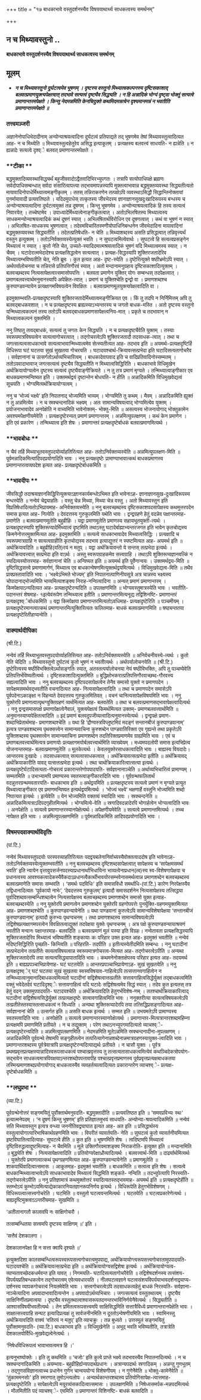 +++
title = "१७ बाधकाभावे वस्तुदर्शनस्यैव विषययाथार्थ्य साधकत्वस्य समर्थनम्"

+++


## न च मिथ्यावस्तुनो ..

**बाधकाभावे वस्तुदर्शनस्यैव विषययाथार्थ्य साधकत्वस्य समर्थनम्**

## **मूलम्**

- ***न च मिथ्यावस्तुनो दुर्घटत्वमेव भूषणम् । दृष्टस्य वस्तुनो मिथ्यात्वकल्पनस्य दृष्टिसकाशाद् बलवत्प्रमाणयुक्त्यपेक्षत्वात् तदभावे सत्यत्वं दृष्ट्यैव सिद्ध्यति । न हि अन्नादिकं भोग्यं दृष्ट्वा भोक्तुं सत्यत्वे प्रमाणान्तरमपेक्षते । किन्तु नेदमन्नमिति केनचिदुक्ते कथमिदमन्नत्वेन दृश्यमानमन्नं न भवतीति प्रमाणान्तरमपेक्षते ॥***

### **तत्त्वमञ्जरी**

अज्ञानेनोपाधिभेदादीनाम् अन्योन्याश्रयत्वादिना दुर्घटत्वं प्रतिपाद्यते तद् भूषणमेव तेषां मिथ्यावस्तुत्वादित्यत आह- न च मिथ्येति ॥ मिथ्यावस्तुत्वहेतुरेव असिद्ध इत्याकूतम् । प्रत्यक्षस्य बलवत्त्वं साधयति- न ह्यन्नेति ॥ न ह्यन्नादेः सत्यत्वे दृश्व्े बलवत् प्रमाणान्तरमपेक्षते ।

### **टीका **

बद्धमुक्तादिव्यवस्थासिद्ध्यर्थं बहुजीववादोऽद्वैतवादिभिरभ्युपगतः । तत्रापि सत्योपाधिपक्षे ब्रह्मणः सर्वदोपाधिसम्बन्धात् सर्वदा संसारित्वापत्त्या तद्भावमापन्नस्यापि मुक्तत्वाभावान्न बद्धमुक्तव्यवस्था सिद्ध्यतीत्यतो मायावादिनोपाधेर्मिथ्यात्वमङ्गीकृतम् । ततस् तन्निराकरणेन तत्पक्षेऽपि व्यवस्थाऽसिद्धौ सिद्धान्तिनोक्तायां पुनर्मायावादी प्रत्यवतिष्ठते । यदिदमुपाधेस् तत्कृतस्य जीवभेदस्य ज्ञानाज्ञानसुखदुःखादिरूपस्य बन्धस्य च अन्योन्याश्रयत्वादिना दुर्घटत्वमुक्तं तन्न दूषणम् । किन्तु भूषणमेव । अन्योन्याश्रयत्वादिकं हि तस्य सत्यत्वं निवारयेत् । तच्चेष्टमेव । उपाध्यादेर्मिथ्यात्वेनाङ्गीकृतत्वात् । अतोऽभिलषितस्य मिथ्यात्वस्य साधकमन्योन्याश्रयत्वादिकं कथं दूषणं स्यात् । अभिलषितार्थविरोधिन एव दूषणत्वात् । कथं वा भूषणं न स्यात् । अभिलषित-साधकस्य भूषणत्वात् । तदेवमविचारितरमणीयोपाधिनिबन्धनेन जीवभेदादिना मायावादिनां बद्धमुक्तव्यवस्था सिद्ध्यतीति । तदेतत्प्रतिषेधति- न चेति ॥ मिथ्याशब्दस्य असति प्रसिद्धत्वात् तन्निवृत्त्यर्थं वस्तुन इत्युक्तम् । ततोऽनिर्वक्तव्यस्येत्युक्तं भवति । न सुघटत्वमित्येवार्थः । सुघटत्वे हि सत्यत्वप्रसङ्गेन मिथ्यात्वं न स्यात् । कुतो नेति चेत्, उच्यते-स्यादिदमात्मश्रयत्वादिकं भूषणं यदि मिथ्यात्वमस्य स्यात् । न चैवम् । घटादेरात्मभेदादेश्च प्रत्यक्षसिद्धत्वेन सत्यत्वात् । प्रत्यक्ष-सिद्धस्यापि शुक्तिरजतादेरिव मिथ्यात्वम्भविष्यतीति चेत्, नेति ब्रूमः । कुत इत्यत आह- दृष्ट-स्येति ॥ दृष्टेरित्युक्ते षष्ठीभ्रमोऽपि स्यात् । अर्थपर्यालोचनया च तन्निरासे प्रतिपत्तिगौरवं स्यात् । अतो मन्दानामनुग्रहाय दृष्टिसकाशादित्युक्तम् । बलवच्छब्दस्य नित्यसापेक्षत्वात्समासोपपत्तिः । बलवता प्रमाणेन युक्तिर् योगः सम्बन्धस् तदपेक्षत्वात् । प्रमाणबलवत्त्वार्थमनुमानस्यापि अपेक्षित-त्वात् । प्रमाणं च युक्तिश्चेति द्वन्द्वो वा । प्रमाणशब्दश्च कुरुपाण्डवन्यायेन प्रत्यक्षागमविषयत्वेन विवक्षितः । बलवत्प्रमाणमूलयुक्त्यपेक्षत्वादिति वा ।

इदमुक्तम्भवति-प्रत्यक्षदृष्टस्यापि शुक्तिरजतादेर्मिथ्यात्वमङ्गीक्रियत एव । किं तु तदपि न निर्निमित्तम् अपि तु बलवद्बाधकवशात् । न च प्रत्यक्षदृष्टस्य ब्राह्यस्याऽभ्यन्तरस्य च जगतो बाधक-मस्ति । अतो दृष्टस्य वस्तुनो यन्मिथ्यात्वकल्पनं तस्य ततोऽपि बलवद्बाधकप्रमाणसापेक्षत्वनिय-मात् । प्रकृते च तदभावान् न मिथ्यात्वकल्पनं युक्तमिति ।

ननु तिष्ठतु तावद्बाधकं, सत्यत्वं तु जगतः केन सिद्ध्यति । न च प्रत्यक्षदृष्ट्यैवेति युक्तम् । तस्याः स्वरूपमात्रविषयत्वेन सत्यत्वागोचरत्वात् । तद्गोचरत्वेऽपि शुक्तिरजतादौ तदसाधक-त्वात् । तथा च जगत्सत्यत्वसाधकाभावे सत्यत्वाभावान्मिथ्यात्वमेव सेत्स्यतीत्यत आह- तदभाव इति ॥ अयमर्थः-प्रत्यक्षदृष्टिर्हि विधिरूपा घटं घटतया सुखं सुखतया गोचरयति । घटादयश्चार्थ-क्रियावत्सत्प्रभेदा इति घटादिसत्यतागोचरैव । सर्वज्ञानानां च उत्सर्गतोऽर्थाव्यभिचारित्वम् । बाधकादेवापवाद इति च वादिप्रतिवादिनोस्सम्मतम् । ततोऽपवादाभावाज् जगत्सत्यत्वं दृष्ट्यैव सिद्ध्यतीति न मिथ्यात्वसिद्धिरिति । बाधकाभावे विधिमुखेन अर्थक्रियायोग्यत्वेन दृष्टस्य सत्यत्वं दृष्ट्यैवाङ्गीक्रियते । न तु तत्र प्रमाणं मृग्यते । तन्मिथ्यात्वाङ्गीकार एव बाधकप्रमाणमन्विष्यत इति । उक्तमर्थद्वयं दृष्टान्तेन बोधयति- न हीति ॥ अन्नादिकमिति विधिमुखवेद्यत्वं सूचयति । भोग्यमित्यर्थक्रियायोग्यत्वम् ।

ननु च ‘भोज्यं भक्ष्ये’ इति निपातनाद् भोज्यमिति भाव्यम् । भोग्यमिति तु कथम् । मैवम् । अन्नादिकमिति ह्युक्तं न तु अन्नमित्येव । न च स्रक्चन्दनादिकं भक्ष्यम् । अतः सामान्यविषयत्वाद् भोग्यमित्येव युक्तम्
। प्रयोजनाभावादेव अनपेक्षेति न वाच्यमिति भावेनोक्तम्- भोक्तु-मिति ॥ असत्यस्य भोजनायोगाद् भोक्तुकामेन अवश्यमपेक्षणीयमेवेति । प्रत्यक्षदृष्टेरन्यत् प्रमाणं प्रमाणान्तरम् । अन्नमित्युपलक्षणम् । कथं केन प्रमाणेन । इति एवं प्रकारेण । तन्मिथ्यात्व इति शेषः । प्रमाणान्तरं प्रत्यक्षदृष्टेर्बाधकं बलवत्प्रमाणमित्यर्थः ।

### **भावबोधः **

न चैवं तर्हि मिथ्याभूतवस्तुपदयोर्व्याहतिरित्यत आह- ततोऽनिर्वक्तव्यस्येति ॥ अन्नमित्युपलक्षण-मिति ॥ पूर्वमन्नादिकमित्यादिपदप्रयोगादिति भावः । ननु प्रत्यक्षदृष्टेः प्रामाण्याभावात्कथं बाधकप्रमाणस्य प्रमाणान्तरत्वव्यपदेश इत्यत आह- प्रत्यक्षदृष्टेर्बाधकमिति ॥

### **भावदीपः **

जीवसिद्धौ तदाश्रयाज्ञानसिद्धिरित्युक्त्याऽज्ञानकार्यबन्धोऽभिमत इति भावेनाऽह- ज्ञानाज्ञानसुख-दुःखादिरूपस्य बन्धस्येति ॥ नन्वेवं चेद्व्याहतिः । वस्तु चेन्न मिथ्या, मिथ्या चेन्न वस्तु । अतो मिथ्यावस्तुन इति विप्रतिषेधादित्यतोऽभिप्रायमाह- अनिर्वक्तव्यस्येति ॥ ननु बलवच्छब्दस्य दृष्टिसकाशपदसापेक्षस्य कथमुत्तरपदेन समास इत्यत आह- नित्येति ॥ देवदत्तस्य गुरुकुलमिति यथेति भावः । द्वन्द्वग्रहणे हेतुं वदन्नेव पक्षान्तरमाह- प्रमाणेति ॥ बलवत्प्रमाणमूलेति बहुव्रीहिः । यद्वा प्रमाणमूलेति प्रमाणस्य सहायभूतयुक्ती-त्यर्थः । प्रत्यक्षदृष्टस्यापि शुक्तिरूप्यादेर्मिथ्यात्वं दृष्टमिति तथाऽस्तु घटादेर्बाह्याभ्यन्तरजगत इति भावेन कृतचोद्यस्य किमनेनोत्तरमुक्तमित्यत आह- इदमुक्तमिति ॥ सत्यत्वे साधकाभावादेव मिथ्यात्वसिद्धिः । प्रत्यक्षादि च स्वरूपमात्रग्राहि न सत्यत्वग्राहीति कृतचोद्यस्य तदभाव इत्याद्युत्तरं न स्पष्टमित्यत आह- अयमर्थ इति ॥ अर्थक्रियावदिति ॥ बहुव्रीहि(वति)रयं न मतुप् । यद्वा अर्थक्रियावन्तो ये सन्तस् तत्प्रभेदा इत्यर्थः । अर्थक्रियावत्त्वात् सत्प्रभेदा इति वाऽर्थः । अस्तु स्वरूपग्राहकमेव सत्त्वग्राहि । तथाऽपि शुक्तिरूप्यज्ञानवत्किं न स्यदित्यस्योत्तरमाह- सर्वज्ञानानां चेति ॥ अन्विष्यत इति ॥ अयमर्थ इति पूर्वेणान्वयः । उक्तमर्थद्वय-मिति ॥ दृष्टिसिद्धसत्त्वे प्रमाणामार्गणं, मिथ्यात्व एव बाधकान्वेषणमित्युक्तर्थद्वयमित्यर्थः । विधिमुखवेद्यत्व-मिति ॥ तथैव प्राक्प्रस्तावादिति भावः । ‘भक्ष्येऽभिमते भोज्यम्’ इति निपातनात्पाणिनीयसूत्रे अत्र चान्नस्य भक्ष्यस्य चोपादानाद्भोज्यमिति भाव्यमित्याशङ्क्य निराह-नन्वित्यादिना ॥ अन्यत् प्रमाणं प्रमाणान्तरम् । किमपेक्षयाऽन्यदित्यत आह- प्रत्यक्षदृष्टेरन्यदिति ॥ उपलक्षणमिति ॥ भोग्यवस्तुमात्रस्येति भावः । भवतीति- पदानन्तरं शेषमाह- १इत्येवंरूपेण तन्मिथ्यात्व इतीति ॥ प्रमाणान्तरमित्यनूद्य तद्विशिनष्टि- प्रमाणान्तरं प्रत्यक्षदृश्व्ेर्बाधकमिति ॥ यद्वा किमपेक्षया प्रमाणान्तरमित्यतोऽवधिमाह- प्रत्यक्षदृष्टेरिति ॥ पञ्चमीयम् ।
प्रत्यक्षदृष्टेरमानत्वात्कथं प्रमाणान्तरमित्युक्तिरित्यतः फलितमाह- बाधकं बलवत्प्रमाणमिति ॥ षष्ठ्यन्ततया प्रत्यक्षदृष्टेरितीहाप्यन्वेति ।

### **वाक्यार्थदीपिका**

(श्री.टि.)

नन्वेवं तर्हि मिथ्याभूतवस्तुपदयोर्व्याहतिरित्यत आह- ततोऽनिर्वक्तव्यस्येति ॥ अनिर्वचनीयस्ये-त्यर्थः । कुतो नेति चेदिति ॥ मिथ्यावस्तुनो दुर्घटत्वं कुतो भूषणं न भवतीत्यर्थः । अर्थपर्यालोचनयेति ॥ (श्री.टि.) दृष्टेरित्यस्य षष्ठीविभक्तित्वेऽर्थासङ्गतिः स्यात्, अतस्तत्पर्यालोचनया नेयं षष्ठीविभक्तिः, अपि तु पञ्चम्येवेति प्रतिपत्तिर्भविष्यतीत्यर्थः । दृष्टिसकाशादित्युक्तमिति ॥ बुद्धिक्षोभकरात्प्रतिपत्तिगौरवाच्छब्द-गौरवस्य सह्यत्वादिति भावः । ननु बलवच्छब्दस्य दृष्टिपदसापेक्षत्वेन तेनैव समासो युक्तो न प्रमाणपदेन । सापेक्षमसमर्थवद्भवतीति वचनादित्यत आह- नित्यसापेक्षत्वादिति ॥ तथा च प्रमाणपदेन समासेऽपि पूर्वपदेनाऽकाङ्क्षा न विहन्यते देवदत्तस्य गुरुकुलमितिवत् । वचनं चानित्यसापेक्षविषयमिति भावः । ननु युक्तेरपि प्रमाणत्वात्पृथग्युक्तिग्रहणं व्यर्थमित्यत आह- बलवतेति ॥ तथा च बलवत्प्रमाणसद्भावापेक्षत्वादित्यर्थः । ननु द्वन्द्वसमासपक्षे प्रमाणापेक्षत्वेनैवालं, युक्त्यपेक्षत्वं किमर्थमित्यत उक्तम्- प्रमाणबलवत्त्वार्थमिति ॥ अनुमानस्याप्यपेक्षितत्वादिति ॥ इदं प्रमाणं बलवदुपजीव्यत्वादित्यनुमानस्येत्यर्थः । द्वन्द्वपक्षे प्रमाण-शब्दाभिप्रेतार्थमाह- प्रमाणशब्दश्चेति ॥ यथा हि ‘द्रौण्यस्त्रविप्लुष्टमिदं मदङ्गं सन्तानबीजं कुरुपाण्डवानाम्’ इत्यत्र पाण्डवशब्दस्य पृथक्सत्त्वेन सामान्यवाचिना कुरुशब्देन पाण्डवातिरिक्ता एव गृह्यन्ते तथा प्रकृतेऽपि युक्तिशब्दस्य पृथक्सत्त्वेन सामान्यवाचिना प्रमाणशब्देन तदतिरिक्तप्रमाणमेव ग्राह्यमिति भावः । एवं च प्रमाणबलवत्त्वार्थमित्यत्र प्रमाणयोः प्रत्यक्षागमयोर्बलवत्त्वार्थमिति व्याख्येयम् । मध्यमपदलोपी समास इत्यभिप्रेत्य योजनान्तरमाह- बलवत्प्रमाणमूलेति ॥ मूलकेत्यर्थः । केवलयुक्तेरसाधकत्वादिति भावः । बाह्यस्य वियदादेः। आन्तरस्य दुःखादेः । तदसाधकत्वात् सत्यत्वासाधकत्वात् । अर्थक्रियावत्सत्प्रभेदा इतीति ॥ अर्थक्रियावद् अर्थक्रियाकारीति यावद् यत्सत्तत्प्रभेदा इत्यर्थः । तथा चार्थक्रियाकारित्वात्सत्या इत्यर्थः । प्रत्यक्षदृष्टेर्घटादिसत्यता-गोचरत्वं प्रकारान्तरेणोपपादयति- सर्वज्ञानानाञ्चेति ॥ अर्थाव्यभिचारित्वं प्रामाण्यम् । सम्मतमिति ॥ उभाभ्यामपि प्रमाण्यस्य स्वतस्त्वाङ्गीकारादिति भावः । पूर्वग्रन्थफलितार्थं वदन्नुत्तरग्रन्थमवतारयति- बाधकाभाव इति ॥ अर्थद्वयमिति ॥ प्रत्यक्षदृष्टस्य सत्यत्वे प्रमाणं न मृग्यते प्रत्युत मिथ्यात्वाङ्गीकार एव प्रमाणमन्विष्यत इत्यर्थद्वयमित्यर्थः । ‘भोज्यं भक्ष्ये’ भक्षणार्हे वस्तुनि भोज्यमिति शब्दो निपात्यत इत्यर्थः । इत्येवेति ॥ येन भोज्यमिति वक्तव्यं स्यादिति भावः । स्रक्चन्दनेति ॥ अन्नादिकमित्यत्राऽदिपदगृहीतमित्यर्थः । भोग्यमित्ये-वेति ॥ स्रगादिवदन्नादेरपि भोगार्हत्वेन भोग्यत्वादिति भावः । अनपेक्षेति ॥ सत्यत्वे प्रमाणान्तरस्यानपेक्षेत्यर्थः। अपेक्षणीयमेवेति ॥ सत्यत्वे प्रमाणान्तमित्यर्थः । तच्च नापेक्षत इति भावः । अन्नमित्युपलक्षणमिति ॥ पूर्वमन्नादिकमिति आदिपदप्रयोगादिति भावः ।

### **विषमपदवाक्यार्थविवृतिः**

(पां.टि.)

नन्वेवं मिथ्यावस्तुपदयोः परस्परव्याहतिरित्यतः पदद्वयबलेनानिर्वाच्यस्यैवोक्तत्वाददोष इति भावेनाऽह- ततोऽनिर्वक्तव्यस्येत्युक्तम्भवतीति ॥ ननु बलवच्छब्दस्य दृष्टिशब्दसापेक्षत्वात् सापेक्षस्य च ‘सापेक्षमसमर्थं भवति’ इति न्यायेन वृत्तावुपसर्जनपदस्याप्रधानार्थाभिधायिना भाव्यत्वेनाप्रधान(त्व)स्य स्व-विशेषणापेक्षया च प्रधानत्वस्य
आवश्यकत्वादेकस्यैवैकदाऽप्रधानत्वैकार्थीभावयोरसम्भवेनासमर्थत्वान्न प्रमाणशब्देन बलवच्छब्दस्य बलवत्प्रमाणेति समासः सम्भवति । ‘समर्थः पदविधिः’ इति समासविधौ समर्थाधि-(पां.टि.) कारेण निरपेक्षस्यैव तद्विधानादित्यतः ‘पूर्वकायो नाभेः’, ‘देवदत्तस्य गुरुकुलम्’ इत्यादौ समासदर्शनेन नित्यसापेक्षस्य तत्सिद्ध्या पूर्वादिशब्दवत्सम्बन्धिशब्दत्वेन नित्यसापेक्षस्य बलवच्छब्दस्य प्रमाणशब्देन समासो युक्त इत्याह- बलवच्छब्दस्येति ॥ ननु युक्तेरपि प्रमाणत्वेन प्रमाणशब्देन युक्तेरपि ग्रहणोपपत्तेः पुनर्युक्ति-ग्रहणमयुक्तमित्यत आह- प्रमाणशब्दश्चेति ॥ कुरुपाण्डवन्यायेनेति ॥ यथा पाण्डवानां कुरुत्वेऽपि सामान्यविशेषापेक्षया ‘सन्तानबीजं कुरुपाण्डवानाम्’ इत्यादौ कुरुभ्यः पृथग्वचनम् । तथा प्रमाणशब्दस्य सामान्यविषयत्वेऽपि तद्विशेषप्रत्यक्षागमपरत्वेन विवक्षितत्वाद्युक्तं तदपेक्षया युक्तेः पृथग्वचनम् । अत्र पक्षे कुरुपाण्डवन्यायाश्रयणं भवतीति मन्वानः पक्षान्तरमाह- बलवदिति ॥ बलवत्प्रमाणं मूलं यस्या इति विग्रहः। नन्वेतावता प्रत्यक्षसिद्धस्यापि शुक्तिरजतादेरिव मिथ्यात्वं भविष्यतीति शङ्कायाः कः परिहार उक्त इत्यत आह- इदमुक्तं भवतीति ॥ नन्वेवं मदिष्टसिद्धिरिति पृच्छति- किन्त्विति ॥ परिहरति- तदपीति ॥ इतीत्यस्येतीदमिति सम्बन्धः । ननु घटादीनां सत्प्रभेदत्वेन तत्प्रतीतेः सत्यत्वविषयत्वान्न स्वरूपमात्रगोचरत्व-मित्यत आह- तद्गोचरत्वेऽपीति ॥ अन्यथा शुक्तिरजतादेरपि तया सत्यत्वसिद्ध्यापातादिति भावः । कथमनेनोक्ताक्षेपस्य परिहार इत्यत आह- तदयमर्थ इति ॥ बाह्यप्रपञ्चाभिप्रायेणाह- घटं घटतयेति ॥ आन्तरप्रपञ्चाभिप्रायेणाऽह- सुखं सुखतयेति ॥ ननु प्रत्यक्षदृश्व्ेर् घटं घटतया सुखं सुखतया स्वस्वविषयाव-गाहित्वेऽपि तत्सत्तानवगाहित्वेन न तन्मिथ्यात्वानुमानादिबाधकत्वमित्यतो घटादीनां सद्विशेषत्वात्तत्प्रतीतेः सत्तावगाहित्वसिद्धेर्युक्तं तद्बाधकत्वमिति वक्तुं भवेदेतदेवं घटादिदृश्व्ेः सत्तावगाहित्वं यदि घटादेः सद्विशेषत्वमेव सिद्धं स्यात् । तदेव कुत इत्यतस् तत्र हेतुं वदन् उक्तमुपपादयति- घटादयश्चेति ॥ अर्थक्रियावदिति हेतुगर्भविशेष-णम् । ततश्चार्थक्रियाकारित्वाद् घटादीनां सद्विशेषत्वसिद्धेर्युक्तं तत्प्रत्यक्षदृष्टेः सत्त्वावगाहित्वमिति भावः । ननूक्तरीत्या सत्यत्वविषयकत्वेऽपि तत्प्रतीतेस्तस्यास्तत्साधकत्वं न सिध्यति । अन्यथा शुक्तिरूप्यादेरपि तया तत्सिद्धिप्रसङ्गादित्यत आह- सर्वज्ञानानां चेति ॥ उत्सर्गत इति ॥ असति बाधक इत्यर्थः । सम्मत इति ॥ उभयमतेऽपि प्रामाण्यस्य स्वतस्त्वादिति भावः । अनपेक्षेति ॥ सत्यत्वे प्रमाणान्तरस्यानपेक्षेत्यर्थः । प्रमाणान्तर-मित्यत्रान्तरशब्दमहिम्ना प्रत्यक्षमपि प्रमाणमिति प्रतीयते । न च तद्युक्तम् । परेण तथाऽनभ्युपगमादित्यतो व्याचश्व्े- प्रत्यक्षदृष्टेरन्यदिति ॥ अन्नमित्युपलक्षणमिति ॥ नेदमन्नमिति मूलेऽन्नमिति स्रक्चन्दनादीना-मुपलक्षणम् । अन्नादिकमिति पूर्वग्रन्थे तेषामपि सङ्गृहीतत्वेन तत्परित्यागेनान्नशब्देनान्नमात्रग्रहणस्यायुक्त-त्वादिति भावः । प्रमाणान्तरशब्दस्य पूर्वत्रेवात्रापि प्रत्यक्षदृष्टेरन्यदित्याद्यर्थः प्रतीयते । न चासौ युक्तः । पूर्वत्र प्रथमप्रवृत्तप्रत्यक्षस्यान्नादिस्वरूपसाधकत्वं पश्चात्प्रवृत्तस्य तु तत्सत्यतासाधकत्वमित्येवं कथञ्चिदेकत्रोपयोग-सद्भावेन साधकत्वमात्रविवक्षयाऽन्तरशब्दोपपत्तावपीह पश्चात्प्रवृत्तप्रमाणस्य पूर्वप्रवृत्तप्रत्यक्षबाधकतया तस्मिन्प्रमाणशब्दप्रयोगायोगाद् बाधकत्वस्यैव व्यवहर्तव्यत्वादित्यतः प्रकारान्तरेण व्याचश्व्े- प्रत्यक्ष-दृष्टेर्बाधकमिति ॥

### **लघुप्रभा **

(व्या.टि.)

पूर्वग्रन्थेनोत्तरं सङ्गमयितुं पूर्वोक्तार्थमनुवदति- बद्धमुक्तादीति ॥ प्रत्यवतिष्ठत इति ॥ ‘समवप्रविभ्यः स्थः’ इत्यात्मनेपदम् । ‘न दूषणं किन्तु भूषणम्’ इति प्रतिज्ञातमुभयं साधयति- अन्योन्या-श्रयत्वादिकमिति ॥ नन्वेवं सति मिथ्यावस्तुन इत्यत्र वन्ध्या जननीतिवद्व्याघात इत्यत आह- अत इति ॥ प्रसिद्धार्थस्य वस्तुत्वायोगात्पारिभाषिकार्थग्रहणमिति भावः । विपरीतं व्यावर्तयति- नेति ॥ सुघटत्वं कुतो व्यावर्तनीयमित्यत इष्टविघातित्वादित्याह- सुघटत्वे हीति ॥ कुत इति ॥ भूषणमिति शेषः । त्वदिष्टमपि मिथ्यात्वं दृष्टिविरुद्धत्वाद्दुष्टमित्याह- न चैवमिति ॥ मूले उक्तिगौरवमाशङ्क्य निराकरोति- इत्युक्त इति ॥ मन्दानामिति ॥ बुद्ध्येति शेषः । नित्यसापेक्षत्वादिति ॥ प्रतियोग्यपेक्षाध्रौव्यादित्यर्थः । बलवत्त्वार्थ-मिति ॥ दार्ढ्यार्थमित्यर्थः । युक्तेरपि प्रमाणत्वात्कथं पृथग्ग्रहणमित्यत आह- कुरुपाण्डवन्यायेनेति ॥ प्रमाणमूलेति ॥ शाकपार्थिवादित्वात्समासः । आकूतमाह- इदमुक्तं भवतीति ॥ बाधकमिति ॥ सत्यत्व इति शेषः । सत्यत्वे बाधकान्मिथ्यात्वाभावेऽपि साधकाभावादेव मिथ्यात्वं सिद्धमिति शङ्कते- नन्विति ॥ तदभ्युपेत्यापि निरस्यति- तद्गोचरत्वेऽपीति ॥ ननु प्रतिज्ञामात्रं कथमुक्तोत्तरं स्यादित्यतस्तद्भावमाह- अयमर्थ इति ॥ प्रत्यक्षदृष्टेर्हीति ॥ स्तम्भोऽयं कुम्भोऽयमित्याद्येकाकारनियतज्ञानरूपनिर्णय इत्यर्थः । विधिरूपेति हेतुगर्भविशेषणम् । विधिरूपत्वात्सत्त्वगोचरेति । घटमिति ॥ वस्तुतो घटत्ववन्तमित्यर्थः । घटतयेति ॥ घटत्वप्रकारेणेत्यर्थः । बाह्यदृष्टिमुक्त्वाऽऽन्तरीयमाह- सुखमिति ॥

‘अतीतानागतौ कालावपि नः साक्षिगोचरौ ।

तत्सम्बन्धितया सत्त्वमपि दृष्टस्य साक्षिगम् ॥’ इति ।

‘सत्तैवं देशकालगा ।

देशकालानपेक्षा हि न सत्ता क्वापि दृश्यते ॥’

इत्युक्तदिशा कालसम्बन्धित्वरूपस्वरूपसत्त्वगोचरत्वमुपपाद्य, अर्थक्रियायोग्त्वरूपसत्त्वगोचरतामुपपादयति- घटादयश्चेति ॥ अर्थक्रियावत्सत्प्रभेदा इति ॥ अर्थक्रियायोग्यसद्विशेषा इत्यर्थः । अर्थक्रियायोग्यत्व-व्याप्यतावच्छेदकधर्मवन्त इति यावत् । निगमयति- घटादिसत्यतागोचरैवेति ॥ तद्विशेषदर्शनस्य तत्संशय-विपर्ययप्रतिबन्धकत्वेन तद्गोचरत्वम् एवेत्यवधारयति । नीलघटत्वज्ञाने घटत्वसंशयविपर्ययाभावदर्शनाद्व्याप्य-दर्शनस्य व्यापकगोचरत्वं नियतमेवेति भावः । सत्त्वगोचरत्वेऽपि तदसाधकत्वहेतुं बाधकं निरस्यति- सर्वज्ञाना-नाञ्चेत्यादिना अपवादाभावादित्यन्तेन ॥ अपवादोऽर्थव्यभिचारः । जगत्सत्यत्वं वस्तुतथात्वम् । दृष्ट्यैव साक्षिनिर्णीतप्रमात्वया । दृष्ट्यैव वस्तुतथात्वाश्वासरूपतदनन्तरभाविनिर्णयेनैवेत्यर्थः । सिद्ध्यतीति ॥ आश्वासविषयीभवतीत्यर्थः । तेन प्रमितत्वरूपसत्त्वमपि साक्षिसिद्धमिति सत्तात्रैविध्ये प्रमाणान्तरानपेक्षेति भावः । साक्षात्सत्त्वग्राहि सन्घट इत्यादिप्रत्यक्षं तु सार्वजनीनमिति न दूरतोऽन्वेषणीयमिति भावः । स्वामिनस्तु अर्थक्रियावदिति वाक्यं ‘वतिरयं न मतुप्’ इति व्याचक्रुः । तन्न बुध्यते । उत्तरमूलं सङ्गमयितुं पूर्वोक्तमनुवदति- (व्या.टि.) बाधकाभाव इति ॥ विधिमुखेनेति ॥ अभूद् भवति भविष्यतीति, तत्रात्रेति देशकालयोर्विधि-मुखवेद्यत्वेनेत्यर्थः ।

‘निषेधविधिरूपत्वं भावाभावत्वमत्र हि ।’

इत्यनुभाष्योक्तेः । इति तु कथमिति ॥ ‘चजोः’ इति कुत्वे प्राप्ते भक्ष्ये तदभावस्यैव निपातनादित्यर्थः । न च स्रक्चन्दनादिकमिति ॥ अयम्भावः- बहुव्रीहिर्ह्यन्यपदार्थप्रधानः । अत्रान्यपदार्थः स्रगादिकम् । अन्नन्तु गुणभूतम् । तद्गुणसंविज्ञानत्वाच्च प्रधानेन गुणेन चान्वययोग्यं विशेषणीयम् । न गुणेनैवेति ॥ भोक्तु-कामेनैवेति ॥ ‘तुंकाममनसोः’ इति स्मरणात् तुमोऽन्त्यलोपः । अन्यार्थकान्तरशब्दस्य प्रतियोगिसापेक्ष-त्वात्तमाह- प्रत्यक्षदृष्टेरिति ॥ सापेक्षत्वेऽपि मयूरव्यंसकादित्वात्समासः । उपलक्षणमिति ॥ निषेध्यसमर्पक-मन्नपदमित्यर्थः । मौलमितीति पदं व्याचश्व्े- एवमिति ॥ प्रमाणान्तरं विशिनष्टि- बाधकं बलवदिति ॥

